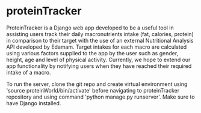# proteinTracker
ProteinTracker is a Django web app developed to be a useful tool in assisting users track their daily macronutrients intake (fat, calories, protein) in comparison to their target with the use of an external Nutritional Analysis API developed by Edamam. Target intakes for each macro are calculated using various factors supplied to the app by the user such as gender, height, age and level of physical activity. Currently, we hope to extend our app functionality by notifying users when they have reached their required intake of a macro.

To run the server, clone the git repo and create virtual environment using 'source proteinWorld/bin/activate' before navigating to proteinTracker repository and using command 'python manage.py runserver'. Make sure to have Django installed.
